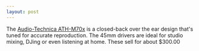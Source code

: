 ```yaml
---
layout: post
---
```


The [Audio-Technica ATH-M70x](https://amzn.to/3ffaLdo) is a closed-back over the ear design that's tuned for accurate reproduction. The 45mm drivers are ideal for studio mixing, DJing or even listening at home. These sell for about $300.00